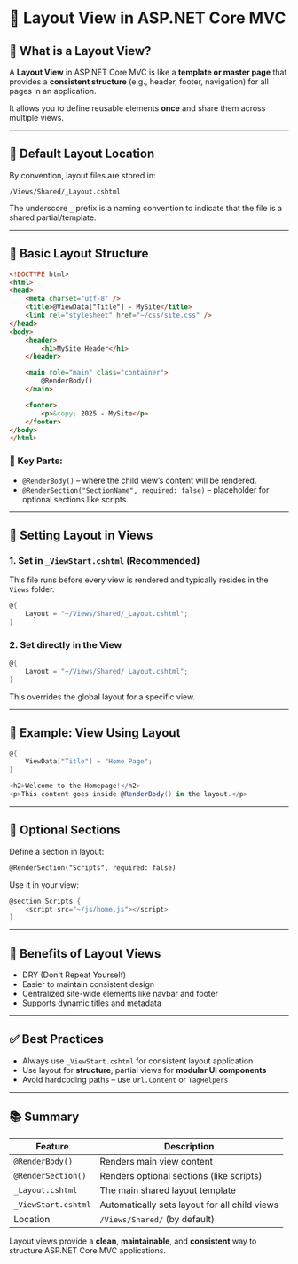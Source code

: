 
# 🧩 Layout View in ASP.NET Core MVC

## 📝 What is a Layout View?

A **Layout View** in ASP.NET Core MVC is like a **template or master page** that provides a **consistent structure** (e.g., header, footer, navigation) for all pages in an application.

It allows you to define reusable elements **once** and share them across multiple views.

---

## 📁 Default Layout Location

By convention, layout files are stored in:

```
/Views/Shared/_Layout.cshtml
```

The underscore `_` prefix is a naming convention to indicate that the file is a shared partial/template.

---

## 🧱 Basic Layout Structure

```html
<!DOCTYPE html>
<html>
<head>
    <meta charset="utf-8" />
    <title>@ViewData["Title"] - MySite</title>
    <link rel="stylesheet" href="~/css/site.css" />
</head>
<body>
    <header>
        <h1>MySite Header</h1>
    </header>

    <main role="main" class="container">
        @RenderBody()
    </main>

    <footer>
        <p>&copy; 2025 - MySite</p>
    </footer>
</body>
</html>
```

### 📌 Key Parts:
- `@RenderBody()` – where the child view’s content will be rendered.
- `@RenderSection("SectionName", required: false)` – placeholder for optional sections like scripts.

---

## 📌 Setting Layout in Views

### 1. **Set in `_ViewStart.cshtml`** (Recommended)

This file runs before every view is rendered and typically resides in the `Views` folder.

```csharp
@{
    Layout = "~/Views/Shared/_Layout.cshtml";
}
```

### 2. **Set directly in the View**

```csharp
@{
    Layout = "~/Views/Shared/_Layout.cshtml";
}
```

This overrides the global layout for a specific view.

---

## 🧪 Example: View Using Layout

```csharp
@{
    ViewData["Title"] = "Home Page";
}

<h2>Welcome to the Homepage!</h2>
<p>This content goes inside @RenderBody() in the layout.</p>
```

---

## 🧩 Optional Sections

Define a section in layout:

```html
@RenderSection("Scripts", required: false)
```

Use it in your view:

```csharp
@section Scripts {
    <script src="~/js/home.js"></script>
}
```

---

## 🌟 Benefits of Layout Views

- DRY (Don't Repeat Yourself)
- Easier to maintain consistent design
- Centralized site-wide elements like navbar and footer
- Supports dynamic titles and metadata

---

## ✅ Best Practices

- Always use `_ViewStart.cshtml` for consistent layout application
- Use layout for **structure**, partial views for **modular UI components**
- Avoid hardcoding paths – use `Url.Content` or `TagHelpers`

---

## 📚 Summary

| Feature             | Description                                      |
|---------------------|--------------------------------------------------|
| `@RenderBody()`     | Renders main view content                        |
| `@RenderSection()`  | Renders optional sections (like scripts)         |
| `_Layout.cshtml`    | The main shared layout template                  |
| `_ViewStart.cshtml` | Automatically sets layout for all child views   |
| Location            | `/Views/Shared/` (by default)                    |

Layout views provide a **clean**, **maintainable**, and **consistent** way to structure ASP.NET Core MVC applications.
